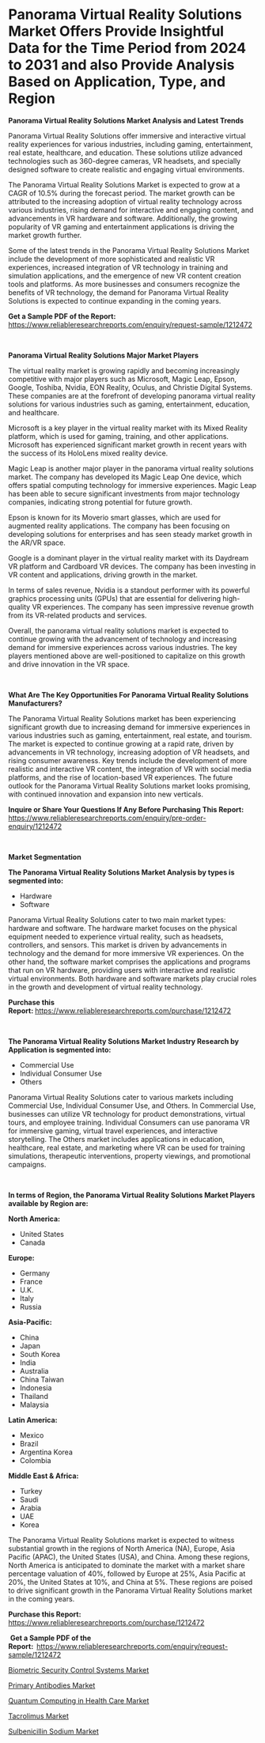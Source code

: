 <p><h1>Panorama Virtual Reality Solutions Market Offers Provide Insightful Data for the Time Period from 2024 to 2031 and also Provide Analysis Based on Application, Type, and Region</h1></p><p><strong>Panorama Virtual Reality Solutions Market Analysis and Latest Trends</strong></p>
<p><p>Panorama Virtual Reality Solutions offer immersive and interactive virtual reality experiences for various industries, including gaming, entertainment, real estate, healthcare, and education. These solutions utilize advanced technologies such as 360-degree cameras, VR headsets, and specially designed software to create realistic and engaging virtual environments.</p><p>The Panorama Virtual Reality Solutions Market is expected to grow at a CAGR of 10.5% during the forecast period. The market growth can be attributed to the increasing adoption of virtual reality technology across various industries, rising demand for interactive and engaging content, and advancements in VR hardware and software. Additionally, the growing popularity of VR gaming and entertainment applications is driving the market growth further.</p><p>Some of the latest trends in the Panorama Virtual Reality Solutions Market include the development of more sophisticated and realistic VR experiences, increased integration of VR technology in training and simulation applications, and the emergence of new VR content creation tools and platforms. As more businesses and consumers recognize the benefits of VR technology, the demand for Panorama Virtual Reality Solutions is expected to continue expanding in the coming years.</p></p>
<p><strong>Get a Sample PDF of the Report:&nbsp;</strong> <a href="https://www.reliableresearchreports.com/enquiry/request-sample/1212472">https://www.reliableresearchreports.com/enquiry/request-sample/1212472</a></p>
<p>&nbsp;</p>
<p><strong>Panorama Virtual Reality Solutions Major Market Players</strong></p>
<p><p>The virtual reality market is growing rapidly and becoming increasingly competitive with major players such as Microsoft, Magic Leap, Epson, Google, Toshiba, Nvidia, EON Reality, Oculus, and Christie Digital Systems. These companies are at the forefront of developing panorama virtual reality solutions for various industries such as gaming, entertainment, education, and healthcare.</p><p>Microsoft is a key player in the virtual reality market with its Mixed Reality platform, which is used for gaming, training, and other applications. Microsoft has experienced significant market growth in recent years with the success of its HoloLens mixed reality device.</p><p>Magic Leap is another major player in the panorama virtual reality solutions market. The company has developed its Magic Leap One device, which offers spatial computing technology for immersive experiences. Magic Leap has been able to secure significant investments from major technology companies, indicating strong potential for future growth.</p><p>Epson is known for its Moverio smart glasses, which are used for augmented reality applications. The company has been focusing on developing solutions for enterprises and has seen steady market growth in the AR/VR space.</p><p>Google is a dominant player in the virtual reality market with its Daydream VR platform and Cardboard VR devices. The company has been investing in VR content and applications, driving growth in the market.</p><p>In terms of sales revenue, Nvidia is a standout performer with its powerful graphics processing units (GPUs) that are essential for delivering high-quality VR experiences. The company has seen impressive revenue growth from its VR-related products and services.</p><p>Overall, the panorama virtual reality solutions market is expected to continue growing with the advancement of technology and increasing demand for immersive experiences across various industries. The key players mentioned above are well-positioned to capitalize on this growth and drive innovation in the VR space.</p></p>
<p>&nbsp;</p>
<p><strong>What Are The Key Opportunities For Panorama Virtual Reality Solutions Manufacturers?</strong></p>
<p><p>The Panorama Virtual Reality Solutions market has been experiencing significant growth due to increasing demand for immersive experiences in various industries such as gaming, entertainment, real estate, and tourism. The market is expected to continue growing at a rapid rate, driven by advancements in VR technology, increasing adoption of VR headsets, and rising consumer awareness. Key trends include the development of more realistic and interactive VR content, the integration of VR with social media platforms, and the rise of location-based VR experiences. The future outlook for the Panorama Virtual Reality Solutions market looks promising, with continued innovation and expansion into new verticals.</p></p>
<p><strong>Inquire or Share Your Questions If Any Before Purchasing This Report:</strong> <a href="https://www.reliableresearchreports.com/enquiry/pre-order-enquiry/1212472">https://www.reliableresearchreports.com/enquiry/pre-order-enquiry/1212472</a></p>
<p>&nbsp;</p>
<p><strong>Market Segmentation</strong></p>
<p><strong>The Panorama Virtual Reality Solutions Market Analysis by types is segmented into:</strong></p>
<p><ul><li>Hardware</li><li>Software</li></ul></p>
<p><p>Panorama Virtual Reality Solutions cater to two main market types: hardware and software. The hardware market focuses on the physical equipment needed to experience virtual reality, such as headsets, controllers, and sensors. This market is driven by advancements in technology and the demand for more immersive VR experiences. On the other hand, the software market comprises the applications and programs that run on VR hardware, providing users with interactive and realistic virtual environments. Both hardware and software markets play crucial roles in the growth and development of virtual reality technology.</p></p>
<p><strong>Purchase this Report:&nbsp;</strong><a href="https://www.reliableresearchreports.com/purchase/1212472">https://www.reliableresearchreports.com/purchase/1212472</a></p>
<p>&nbsp;</p>
<p><strong>The Panorama Virtual Reality Solutions Market Industry Research by Application is segmented into:</strong></p>
<p><ul><li>Commercial Use</li><li>Individual Consumer Use</li><li>Others</li></ul></p>
<p><p>Panorama Virtual Reality Solutions cater to various markets including Commercial Use, Individual Consumer Use, and Others. In Commercial Use, businesses can utilize VR technology for product demonstrations, virtual tours, and employee training. Individual Consumers can use panorama VR for immersive gaming, virtual travel experiences, and interactive storytelling. The Others market includes applications in education, healthcare, real estate, and marketing where VR can be used for training simulations, therapeutic interventions, property viewings, and promotional campaigns.</p></p>
<p>&nbsp;</p>
<p><strong>In terms of Region, the Panorama Virtual Reality Solutions Market Players available by Region are:</strong></p>
<p>
    <p> <strong> North America: </strong>
        <ul>
            <li>United States</li>
            <li>Canada</li>
        </ul>
        </p> 
    <p> <strong> Europe: </strong>
        <ul>
            <li>Germany</li>
            <li>France</li>
            <li>U.K.</li>
            <li>Italy</li>
            <li>Russia</li>
        </ul>
        </p> 
    <p> <strong> Asia-Pacific: </strong>
        <ul>
            <li>China</li>
            <li>Japan</li>
            <li>South Korea</li>
            <li>India</li>
            <li>Australia</li>
            <li>China Taiwan</li>
            <li>Indonesia</li>
            <li>Thailand</li>
            <li>Malaysia</li>
        </ul>
        </p> 
    <p> <strong> Latin America: </strong>
        <ul>
            <li>Mexico</li>
            <li>Brazil</li>
            <li>Argentina Korea</li>
            <li>Colombia</li>
        </ul>
        </p> 
    <p> <strong> Middle East & Africa: </strong>
        <ul>
            <li>Turkey</li>
            <li>Saudi</li>
            <li>Arabia</li>
            <li>UAE</li>
            <li>Korea</li>
        </ul>
    </p>
    </p>
<p><p>The Panorama Virtual Reality Solutions market is expected to witness substantial growth in the regions of North America (NA), Europe, Asia Pacific (APAC), the United States (USA), and China. Among these regions, North America is anticipated to dominate the market with a market share percentage valuation of 40%, followed by Europe at 25%, Asia Pacific at 20%, the United States at 10%, and China at 5%. These regions are poised to drive significant growth in the Panorama Virtual Reality Solutions market in the coming years.</p></p>
<p><strong>Purchase this Report: </strong><a href="https://www.reliableresearchreports.com/purchase/1212472">https://www.reliableresearchreports.com/purchase/1212472</a></p>
<p>&nbsp;<strong>Get a Sample PDF of the Report:&nbsp;&nbsp;</strong><a href="https://www.reliableresearchreports.com/enquiry/request-sample/1212472">https://www.reliableresearchreports.com/enquiry/request-sample/1212472</a></p>
<p><strong></strong></p>
<p><p><a href="https://github.com/nicoletavirag/Market-Research-Report-List-2/blob/main/biometric-security-control-systems-market.md">Biometric Security Control Systems Market</a></p><p><a href="https://medium.com/@jeanklein09/primary-antibodies-market-exploring-market-share-market-trends-and-future-growth-87ce83d3a7ba">Primary Antibodies Market</a></p><p><a href="https://github.com/mauripalmi/Market-Research-Report-List-2/blob/main/quantum-computing-in-health-care-market.md">Quantum Computing in Health Care Market</a></p><p><a href="https://medium.com/@meggieconn/tacrolimus-market-exploring-market-share-market-trends-and-future-growth-c0c58a44f165">Tacrolimus Market</a></p><p><a href="https://medium.com/@jeanklein09/sulbenicillin-sodium-market-insight-market-trends-growth-forecasted-from-2024-to-2031-d11db561fa4d">Sulbenicillin Sodium Market</a></p></p>